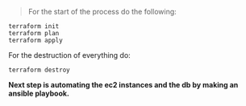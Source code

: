 >For the start of the process do the following:

```
terraform init
terraform plan
terraform apply
```

For the destruction of everything do:
```
terraform destroy
```
**Next step is automating the ec2 instances and the db by making an ansible playbook.**
